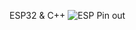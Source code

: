 ESP32 & C++
![ESP Pin out](https://wolles-elektronikkiste.de/wp-content/uploads/2021/06/ESP32_dev_board_pinout.jpg)
